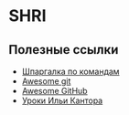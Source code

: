 # SHRI

## Полезные ссылки
- [Шпаргалка по командам](https://github.com/arslanbilal/git-cheat-sheet)
- [Awesome git](https://github.com/dictcp/awesome-git)
- [Awesome GitHub](https://github.com/phillipadsmith/awesome-github)
- [Уроки Ильи Кантора](https://www.youtube.com/watch?v=QkY8lXZuiqQ)
